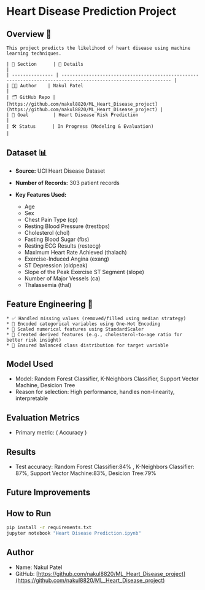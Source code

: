 # Heart Disease Prediction Project

## Overview 🚀
```
This project predicts the likelihood of heart disease using machine learning techniques.

| 🧾 Section      | 📌 Details                                                                                                     |
| --------------- | -------------------------------------------------------------------------------------------------------------- |
| 👨‍💻 Author    | Nakul Patel                                                                                                    |
| 🗂️ GitHub Repo | [https://github.com/nakul8820/ML_Heart_Disease_project](https://github.com/nakul8820/ML_Heart_Disease_project) |
| 🎯 Goal         | Heart Disease Risk Prediction                                                                                  |
| 🛠️ Status      | In Progress (Modeling & Evaluation)                                                                            |
```
## Dataset 📊

* **Source:** UCI Heart Disease Dataset
* **Number of Records:** 303 patient records
* **Key Features Used:**

  * Age
  * Sex
  * Chest Pain Type (cp)
  * Resting Blood Pressure (trestbps)
  * Cholesterol (chol)
  * Fasting Blood Sugar (fbs)
  * Resting ECG Results (restecg)
  * Maximum Heart Rate Achieved (thalach)
  * Exercise-Induced Angina (exang)
  * ST Depression (oldpeak)
  * Slope of the Peak Exercise ST Segment (slope)
  * Number of Major Vessels (ca)
  * Thalassemia (thal)

## Feature Engineering 🧠
```
* ✅ Handled missing values (removed/filled using median strategy)
* 🔢 Encoded categorical variables using One-Hot Encoding
* 📏 Scaled numerical features using StandardScaler
* 🧪 Created derived features (e.g., cholesterol-to-age ratio for better risk insight)
* 🎯 Ensured balanced class distribution for target variable
 ```
## Model Used
* Model:  Random Forest Classifier, K-Neighbors Classifier, Support Vector Machine, Desicion Tree 
* Reason for selection: High performance, handles non-linearity, interpretable

## Evaluation Metrics

* Primary metric: ( Accuracy )

## Results

* Test accuracy: Random Forest Classifier:84% , K-Neighbors Classifier: 87%, Support Vector Machine:83%, Desicion Tree:79%

## Future Improvements


## How to Run

```bash
pip install -r requirements.txt
jupyter notebook "Heart Disease Prediction.ipynb"
```

## Author

* Name: Nakul Patel
* GitHub: [https://github.com/nakul8820/ML_Heart_Disease_project](https://github.com/nakul8820/ML_Heart_Disease_project)

